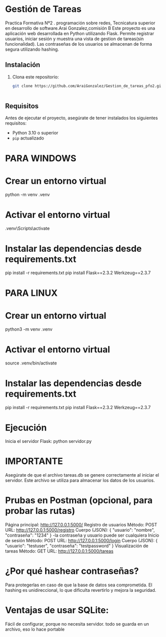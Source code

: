 # Gestión de Tareas
Practica Formativa Nº2 . programación sobre redes, Tecnicatura superior en desarrollo de software.Arai Gonzalez,comisión B
Este proyecto es una aplicación web desarrollada en Python utilizando Flask. Permite registrar usuarios, iniciar sesión y muestra una vista de gestion de tareas(sin funcionalidad). Las contraseñas de los usuarios se almacenan de forma segura utilizando hashing.
## Instalación

1. Clona este repositorio:
   ```bash
   git clone https://github.com/AraiGonzalez/Gestion_de_tareas_pfo2.git
  
## Requisitos

Antes de ejecutar el proyecto, asegúrate de tener instalados los siguientes requisitos:

- Python 3.10 o superior
- `pip` actualizado

# PARA WINDOWS
# Crear un entorno virtual
python -m venv .venv

# Activar el entorno virtual
.venv\Scripts\activate

# Instalar las dependencias desde requirements.txt
pip install -r requirements.txt
pip install Flask==2.3.2 Werkzeug==2.3.7

# PARA LINUX
# Crear un entorno virtual
python3 -m venv .venv

# Activar el entorno virtual
source .venv/bin/activate

# Instalar las dependencias desde requirements.txt
pip install -r requirements.txt
pip install Flask==2.3.2 Werkzeug==2.3.7

# Ejecución
Inicia el servidor Flask:
python servidor.py
# IMPORTANTE
Asegúrate de que el archivo tareas.db se genere correctamente al iniciar el servidor. Este archivo se utiliza para almacenar los datos de los usuarios.
# Prubas en Postman (opcional, para probar las rutas)
Página principal: http://127.0.0.1:5000/
Registro de usuarios
Método: POST
URL: http://127.0.0.1:5000/registro
Cuerpo (JSON):
{
  "usuario": "nombre",
  "contraseña": "1234"
}
-la contraseña y usuario puede ser cualquiera
Inicio de sesión
Método: POST
URL: http://127.0.0.1:5000/login
Cuerpo (JSON):
{
  "usuario": "testuser",
  "contraseña": "testpassword"
}
Visualización de tareas
Método: GET
URL: http://127.0.0.1:5000/tareas

# ¿Por qué hashear contraseñas?
Para protegerlas en caso de que la base de datos sea comprometida. El hashing es unidireccional, lo que dificulta revertirlo y mejora la seguridad.

# Ventajas de usar SQLite:
Fácil de configurar, porque no necesita servidor.
todo se guarda en un archivo, eso lo hace portable
